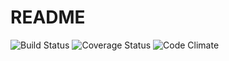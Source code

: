 # README

![Build Status](https://codeship.com/projects/0bfea600-7472-0135-f713-66140c37bafa/status?branch=master)
![Coverage Status](https://coveralls.io/repos/drbragg/cmr-project/badge.png)
![Code Climate](https://codeclimate.com/github/drbragg/cmr-project.png)
